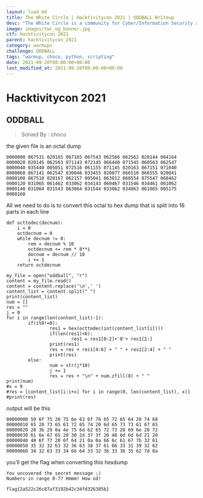 ```yaml
---
layout: load_md
title: The White Circle | Hacktivitycon 2021 | ODDBALL Writeup
desc: "The White Circle is a community for Cyber/Information Security students, enthusiasts and professionals. You can discuss anything related to Security, share your knowledge with others, get help when you need it and proceed further in your journey with amazing people from all over the world."
image: images/twc_og_banner.jpg
ctf: Hacktivitycon 2021
parent: hacktivitycon_2021
category: warmups
challenge: ODDBALL
tags: "warmup, choco, python, scripting"
date: 2021-09-20T00:00:00+00:00
last_modified_at: 2021-09-20T00:00:00+00:00
---
```


<h1 class="heading card-title white-text">Hacktivitycon 2021</h1>



## ODDBALL
> Solved By : choco

the given file is an octal dump


    0000000 067531 020165 067165 067543 062566 062562 020144 064164
    0000020 020145 062563 071143 072145 066440 071545 060563 062547
    0000040 035440 005051 072516 061155 071145 020163 067151 071040
    0000060 067141 062547 030040 033455 020077 066510 066555 020041
    0000100 067510 020167 062157 005041 063012 060554 075547 060462
    0000120 031065 061462 033062 034143 060467 031546 034461 061062
    0000140 031064 031543 063064 031544 033062 034063 061065 005175
    0000160

All we need to do is to convert this octal to hex dump that is split into 16 parts in each line


    def octtodec(decnum):
        i = 0
        octdecnum = 0
        while decnum != 0:
            rem = decnum % 10
            octdecnum += rem * 8**i 
            decnum = decnum // 10
            i += 1
        return octdecnum
    
    my_file = open("oddball", "r")
    content = my_file.read()
    content = content.replace('\n',' ')
    content_list = content.split(" ")
    print(content_list)
    num = []
    res = ""
    j = 0
    for i in range(len(content_list)-1):
            if(i%9!=0):
                    res1 = hex(octtodec(int(content_list[i])))
                    if(len(res1)<6):
                            res1 = res1[0:2]+'0'+ res1[2:]
                    print(res1)
                    res = res + res1[4:6] + " " + res1[2:4] + " "
                    print(res)
            else:
                    num = str(j*10)
                    j += 1        
                    res = res + "\n" + num.zfill(8) + " "
    print(num)
    #x = 9
    #res = [content_list[i:i+x] for i in range(0, len(content_list), x)]
    #print(res)

output will be this


    00000000 59 6f 75 20 75 6e 63 6f 76 65 72 65 64 20 74 68 
    00000010 65 20 73 65 63 72 65 74 20 6d 65 73 73 61 67 65 
    00000020 20 3b 29 0a 4e 75 6d 62 65 72 73 20 69 6e 20 72 
    00000030 61 6e 67 65 20 30 2d 37 3f 20 48 6d 6d 6d 21 20 
    00000040 48 6f 77 20 6f 64 21 0a 0a 66 6c 61 67 7b 32 61 
    00000050 35 32 32 63 32 36 63 38 37 61 66 33 31 39 32 62 
    00000060 34 32 63 33 34 66 64 33 32 36 33 38 35 62 7d 0a 

you’ll get the flag when converting this hexdump


    You uncovered the secret message ;)
    Numbers in range 0-7? Hmmm! How od!
    
    flag{2a522c26c87af3192b42c34fd326385b}

